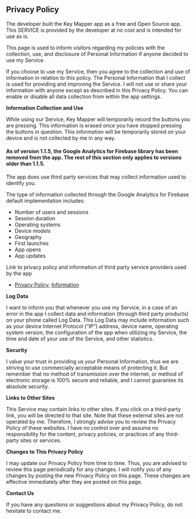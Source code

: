 ## Privacy Policy

The developer built the Key Mapper app as a free and Open Source app. This SERVICE is provided by the developer at no cost and is intended for use as is.

This page is used to inform visitors regarding my policies with the collection, use, and disclosure of Personal Information if anyone decided to use my Service.

If you choose to use my Service, then you agree to the collection and use of information in relation to this policy. The Personal Information that I collect is used for providing and improving the Service. I will not use or share your information with anyone except as described in this Privacy Policy. You can enable or disable all data collection from within the app settings.

**Information Collection and Use**

While using our Service, Key Mapper will temporarily record the buttons you are pressing. This information is erased once you have stopped pressing the buttons in question. This information will be temporarily stored on your device and is not collected by me in any way.

#### As of version 1.1.5, the Google Analytics for Firebase library has been removed from the app. The rest of this section only applies to versions older than 1.1.5.

The app does use third party services that may collect information used to identify you.

The type of information collected through the Google Analytics for Firebase default implementation includes:

- Number of users and sessions
- Session duration
- Operating systems
- Device models
- Geography
- First launches
- App opens
- App updates

Link to privacy policy and information of third party service providers used by the app

*   [Privacy Policy](https://firebase.google.com/policies/analytics), [Information](https://firebase.google.com/support/privacy/)

**Log Data**

I want to inform you that whenever you use my Service, in a case of an error in the app I collect data and information (through third party products) on your phone called Log Data. This Log Data may include information such as your device Internet Protocol (“IP”) address, device name, operating system version, the configuration of the app when utilizing my Service, the time and date of your use of the Service, and other statistics.

**Security**

I value your trust in providing us your Personal Information, thus we are striving to use commercially acceptable means of protecting it. But remember that no method of transmission over the internet, or method of electronic storage is 100% secure and reliable, and I cannot guarantee its absolute security.

**Links to Other Sites**

This Service may contain links to other sites. If you click on a third-party link, you will be directed to that site. Note that these external sites are not operated by me. Therefore, I strongly advise you to review the Privacy Policy of these websites. I have no control over and assume no responsibility for the content, privacy policies, or practices of any third-party sites or services.

**Changes to This Privacy Policy**

I may update our Privacy Policy from time to time. Thus, you are advised to review this page periodically for any changes. I will notify you of any changes by posting the new Privacy Policy on this page. These changes are effective immediately after they are posted on this page.

**Contact Us**

If you have any questions or suggestions about my Privacy Policy, do not hesitate to contact me.
